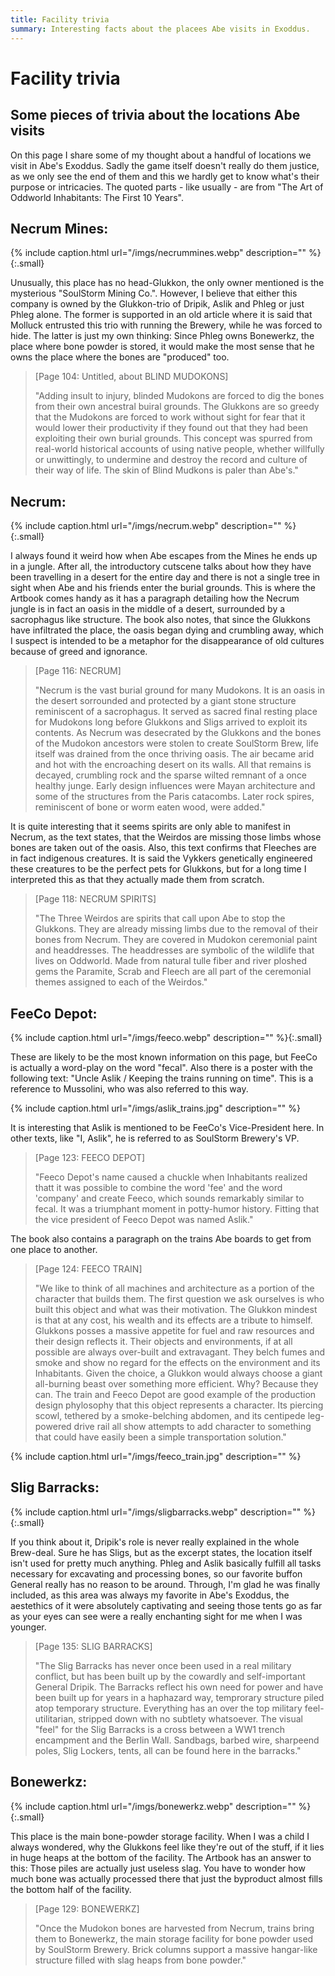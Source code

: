 ```yaml
---
title: Facility trivia
summary: Interesting facts about the placees Abe visits in Exoddus.
---
```


# Facility trivia
## Some pieces of trivia about the locations Abe visits

On this page I share some of my thought about a handful of locations we visit in
Abe's Exoddus. Sadly the game itself doesn't really do them justice, as we only
see the end of them and this we hardly get to know what's their purpose or
intricacies. The quoted parts - like usually - are from "The Art of Oddworld
Inhabitants: The First 10 Years".

## Necrum Mines:

{% include caption.html url="/imgs/necrummines.webp" description="" %}{:.small}

Unusually, this place has no head-Glukkon, the only owner mentioned is the
mysterious "SoulStorm Mining Co.". However, I believe that either this company
is owned by the Glukkon-trio of Dripik, Aslik and Phleg or just Phleg alone.
The former is supported in an old article where it is said that Molluck
entrusted this trio with running the Brewery, while he was forced to hide. The
latter is just my own thinking: Since Phleg owns Bonewerkz, the place where bone
powder is stored, it would make the most sense that he owns the place where the
bones are "produced" too.

> [Page 104: Untitled, about BLIND MUDOKONS]
>
> "Adding insult to injury, blinded Mudokons are forced to dig the bones from
their own ancestral buiral grounds. The Glukkons are so greedy that the Mudokons
are forced to work without sight for fear that it would lower their productivity
if they found out that they had been exploiting their own burial grounds. This
concept was spurred from real-world historical accounts of using native people,
whether willfully or unwittingly, to undermine and destroy the record and
culture of their way of life. The skin of Blind Mudkons is paler than Abe's."

## Necrum:

{% include caption.html url="/imgs/necrum.webp" description="" %}{:.small}

I always found it weird how when Abe escapes from the Mines he ends up
in a jungle. After all, the introductory cutscene talks about how they have
been travelling in a desert for the entire day and there is not a single
tree in sight when Abe and his friends enter the burial grounds. This is
where the Artbook comes handy as it has a paragraph detailing how the
Necrum jungle is in fact an oasis in the middle of a desert, surrounded by
a sacrophagus like structure. The book also notes, that since the Glukkons
have infiltrated the place, the oasis began dying and crumbling away, which
I suspect is intended to be a metaphor for the disappearance of old
cultures because of greed and ignorance.

> [Page 116: NECRUM]
>
> "Necrum is the vast burial ground for many Mudokons. It is an oasis in the
desert sorrounded and protected by a giant stone structure reminiscent of a
sacrophagus. It served as sacred final resting place for Mudokons long before
Glukkons and Sligs arrived to exploit its contents. As Necrum was desecrated by
the Glukkons and the bones of the Mudokon ancestors were stolen to create
SoulStorm Brew, life itself was drained from the once thriving oasis. The air
became arid and hot with the encroaching desert on its walls. All that remains
is decayed, crumbling rock and the sparse wilted remnant of a once healthy
junge. Early design influences were Mayan architecture and some of the
structures from the Paris catacombs. Later rock spires, reminiscent of bone or
worm eaten wood, were added."

It is quite interesting that it seems spirits are only able to manifest in
Necrum, as the text states, that the Weirdos are missing those limbs whose bones
are taken out of the oasis. Also, this text confirms that Fleeches are in fact
indigenous creatures. It is said the Vykkers genetically engineered these
creatures to be the perfect pets for Glukkons, but for a long time I interpreted
this as that they actually made them from scratch.

> [Page 118: NECRUM SPIRITS]
>
> "The Three Weirdos are spirits that call upon Abe to stop the Glukkons. They are
already missing limbs due to the removal of their bones from Necrum. They are
covered in Mudokon ceremonial paint and headdresses. The headdresses are
symbolic of the wildlife that lives on Oddworld. Made from natural tulle fiber
and river ploshed gems the Paramite, Scrab and Fleech are all part of the
ceremonial themes assigned to each of the Weirdos."

## FeeCo Depot:

{% include caption.html url="/imgs/feeco.webp" description="" %}{:.small}

These are likely to be the most known information on this page, but FeeCo is
actually a word-play on the word "fecal". Also there is a poster with the
following text: "Uncle Aslik / Keeping the trains running on time". This is a
reference to Mussolini, who was also referred to this way.

{% include caption.html url="/imgs/aslik_trains.jpg" description="" %}

It is interesting that Aslik is mentioned to be FeeCo's Vice-President here. In
other texts, like "I, Aslik", he is referred to as SoulStorm Brewery's VP.

> [Page 123: FEECO DEPOT]
>
> "Feeco Depot's name caused a chuckle when
Inhabitants realized thatt it was possible to combine the word 'fee' and
the word 'company' and create Feeco, which sounds remarkably similar to
fecal. It was a triumphant moment in potty-humor history. Fitting that the
vice president of Feeco Depot was named Aslik."

The book also contains a paragraph on the trains Abe boards to get from one place to another.

> [Page 124: FEECO TRAIN]
>
> "We like to think of all machines and
architecture as a portion of the character that builds them. The first
question we ask ourselves is who built this object and what was their
motivation. The Glukkon mindest is that at any cost, his wealth and its
effects are a tribute to himself. Glukkons posses a massive appetite for
fuel and raw resources and their design reflects it. Their objects and
environments, if at all possible are always over-built and extravagant.
They belch fumes and smoke and show no regard for the effects on the
environment and its Inhabitants. Given the choice, a Glukkon would always
choose a giant all-burning beast over something more efficient. Why?
Because they can. The train and Feeco Depot are good example of the
production design phylosophy that this object represents a character. Its
piercing scowl, tethered by a smoke-belching abdomen, and its centipede
leg-powered drive rail all show attempts to add character to something
that could have easily been a simple transportation solution."

{% include caption.html url="/imgs/feeco_train.jpg" description="" %}

## Slig Barracks:

{% include caption.html url="/imgs/sligbarracks.webp" description="" %}{:.small}

If you think about it, Dripik's role is never really explained in the
whole Brew-deal. Sure he has Sligs, but as the excerpt states, the location
itself isn't used for pretty much anything. Phleg and Aslik basically
fulfill all tasks necessary for excavating and processing bones, so our
favorite buffon General really has no reason to be around. Through, I'm glad
he was finally included, as this area was always my favorite in Abe's
Exoddus, the aestethics of it were absolutely captivating and seeing those
tents go as far as your eyes can see were a really enchanting sight for me
when I was younger.

> [Page 135: SLIG BARRACKS]
>
> "The Slig Barracks has never once been used in a real military conflict, but has
  been built up by the cowardly and self-important General Dripik. The Barracks
  reflect his own need for power and have been built up for years in a haphazard
  way, temprorary structure piled atop temporary structure. Everything has an over
  the top military feel-utilitarian, stripped down with no subtlety whatsoever.
  The visual "feel" for the Slig Barracks is a cross between a WW1 trench
  encampment and the Berlin Wall. Sandbags, barbed wire, sharpeend poles, Slig
  Lockers, tents, all can be found here in the barracks."

## Bonewerkz:

{% include caption.html url="/imgs/bonewerkz.webp" description="" %}{:.small}

This place is the main bone-powder storage facility. When I was a child I always
wondered, why the Glukkons feel like they're out of the stuff, if it lies in
huge heaps at the bottom of the facility. The Artbook has an answer to this:
Those piles are actually just useless slag. You have to wonder how much bone was
actually processed there that just the byproduct almost fills the bottom half of
the facility.

> [Page 129: BONEWERKZ]
>
> "Once the Mudokon bones are harvested from Necrum, trains bring them to
  Bonewerkz, the main storage facility for bone powder used by SoulStorm Brewery.
  Brick columns support a massive hangar-like structure filled with slag heaps
  from bone powder."
